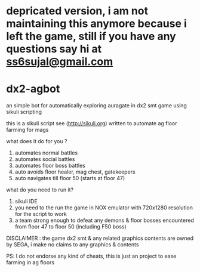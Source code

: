 # depricated version, i am not maintaining this anymore because i left the game, still if you have any questions say hi at ss6sujal@gmail.com
# dx2-agbot
an simple bot for automatically exploring auragate in dx2 smt game using sikuli scripting

this is a sikuli script see (http://sikuli.org) written to automate ag floor farming for mags

what does it do for you ?
1) automates normal battles
2) automates social battles
3) automates floor boss battles
4) auto avoids floor healer, mag chest, gatekeepers
5) auto navigates till floor 50 (starts at floor 47)


what do you need to run it?
1) sikuli IDE
2) you need to the run the game in NOX emulator with 720x1280 resolution for the script to work
3) a team strong enough to defeat any demons & floor bosses encountered from floor 47 to floor 50 (including F50 boss)

DISCLAIMER : the game dx2 smt & any related graphics contents are owned by SEGA, i make no claims to any graphics & contents

PS: I do not endorse any kind of cheats, this is just an project to ease farming in ag floors
